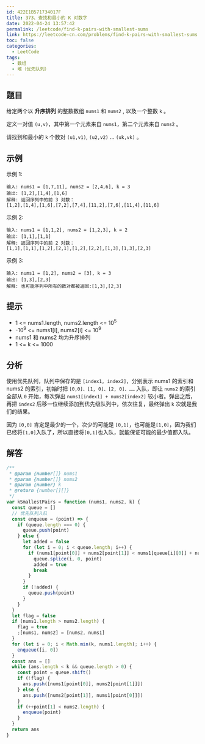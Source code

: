 ```yaml
---
id: 422E1B571734017F
title: 373、查找和最小的 K 对数字
date: 2022-04-24 13:57:42
permalink: /leetcode/find-k-pairs-with-smallest-sums
link: https://leetcode-cn.com/problems/find-k-pairs-with-smallest-sums
toc: false
categories:
  - LeetCode
tags:
  - 数组
  - 堆（优先队列）
---
```


<Level type='medium'/>

## 题目

给定两个以 **升序排列** 的整数数组 `nums1` 和 `nums2` , 以及一个整数 `k` 。

定义一对值 `(u,v)`，其中第一个元素来自 `nums1`，第二个元素来自 `nums2` 。

请找到和最小的 `k` 个数对 `(u1,v1)`, `(u2,v2)` ... `(uk,vk)` 。

## 示例

示例 1:

```text
输入: nums1 = [1,7,11], nums2 = [2,4,6], k = 3
输出: [1,2],[1,4],[1,6]
解释: 返回序列中的前 3 对数：
[1,2],[1,4],[1,6],[7,2],[7,4],[11,2],[7,6],[11,4],[11,6]
```

示例 2:

```text
输入: nums1 = [1,1,2], nums2 = [1,2,3], k = 2
输出: [1,1],[1,1]
解释: 返回序列中的前 2 对数：
[1,1],[1,1],[1,2],[2,1],[1,2],[2,2],[1,3],[1,3],[2,3]
```

示例 3:

```text
输入: nums1 = [1,2], nums2 = [3], k = 3
输出: [1,3],[2,3]
解释: 也可能序列中所有的数对都被返回:[1,3],[2,3]
```

## 提示

- 1 <= nums1.length, nums2.length <= 10<sup>5</sup>
- -10<sup>9</sup> <= nums1[i], nums2[i] <= 10<sup>9</sup>
- nums1 和 nums2 均为升序排列
- 1 <= k <= 1000

## 分析

使用优先队列，队列中保存的是 `[index1, index2]`，分别表示 nums1 的索引和 nums2 的索引，初始时把 `[0,0]、[1, 0]、[2, 0]、……` 入队，即让 `nums2` 的索引全部从 `0` 开始，每次弹出 `nums1[index1] + nums2[index2]` 较小者。弹出之后，再把 `index2` 后移一位继续添加到优先级队列中，依次往复，最终弹出 `k` 次就是我们的结果。

因为 `[0,0]` 肯定是最少的一个，次少的可能是 `[0,1]`，也可能是`[1,0]`，因为我们已经将`[1,0]`入队了，所以直接将`[0,1]`也入队，就能保证可能的最少值都入队。

## 解答

```javascript
/**
 * @param {number[]} nums1
 * @param {number[]} nums2
 * @param {number} k
 * @return {number[][]}
 */
var kSmallestPairs = function (nums1, nums2, k) {
  const queue = []
  // 优先队列入队
  const enqueue = (point) => {
    if (queue.length === 0) {
      queue.push(point)
    } else {
      let added = false
      for (let i = 0; i < queue.length; i++) {
        if (nums1[point[0]] + nums2[point[1]] < nums1[queue[i][0]] + nums2[queue[i][1]]) {
          queue.splice(i, 0, point)
          added = true
          break
        }
      }
      if (!added) {
        queue.push(point)
      }
    }
  }
  let flag = false
  if (nums1.length > nums2.length) {
    flag = true
    ;[nums1, nums2] = [nums2, nums1]
  }
  for (let i = 0; i < Math.min(k, nums1.length); i++) {
    enqueue([i, 0])
  }
  const ans = []
  while (ans.length < k && queue.length > 0) {
    const point = queue.shift()
    if (!flag) {
      ans.push([nums1[point[0]], nums2[point[1]]])
    } else {
      ans.push([nums2[point[1]], nums1[point[0]]])
    }
    if (++point[1] < nums2.length) {
      enqueue(point)
    }
  }
  return ans
}
```
